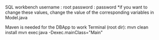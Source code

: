 SQL workbench
    username : root
    password : password
    *if you want to change these values, change the value of the corresponding variables in Model.java

Maven is needed for the DBApp to work
Terminal (root dir):
    mvn clean install
    mvn exec:java -Dexec.mainClass="Main"
